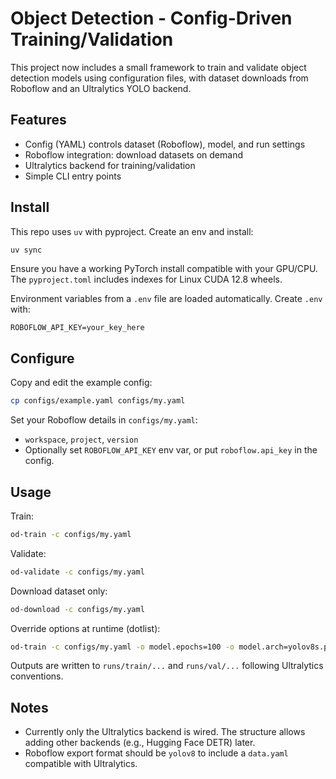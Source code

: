 # Object Detection - Config-Driven Training/Validation

This project now includes a small framework to train and validate object detection models using configuration files, with dataset downloads from Roboflow and an Ultralytics YOLO backend.

## Features

- Config (YAML) controls dataset (Roboflow), model, and run settings
- Roboflow integration: download datasets on demand
- Ultralytics backend for training/validation
- Simple CLI entry points

## Install

This repo uses `uv` with pyproject. Create an env and install:

```bash
uv sync
```

Ensure you have a working PyTorch install compatible with your GPU/CPU. The `pyproject.toml` includes indexes for Linux CUDA 12.8 wheels.

Environment variables from a `.env` file are loaded automatically. Create `.env` with:

```env
ROBOFLOW_API_KEY=your_key_here
```

## Configure

Copy and edit the example config:

```bash
cp configs/example.yaml configs/my.yaml
```

Set your Roboflow details in `configs/my.yaml`:

- `workspace`, `project`, `version`
- Optionally set `ROBOFLOW_API_KEY` env var, or put `roboflow.api_key` in the config.

## Usage

Train:

```bash
od-train -c configs/my.yaml
```

Validate:

```bash
od-validate -c configs/my.yaml
```

Download dataset only:

```bash
od-download -c configs/my.yaml
```

Override options at runtime (dotlist):

```bash
od-train -c configs/my.yaml -o model.epochs=100 -o model.arch=yolov8s.pt -o model.device=cuda:0
```

Outputs are written to `runs/train/...` and `runs/val/...` following Ultralytics conventions.

## Notes

- Currently only the Ultralytics backend is wired. The structure allows adding other backends (e.g., Hugging Face DETR) later.
- Roboflow export format should be `yolov8` to include a `data.yaml` compatible with Ultralytics.

